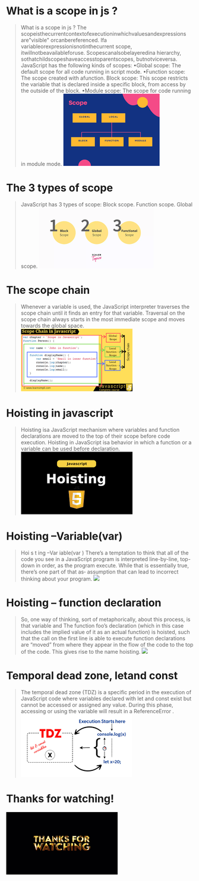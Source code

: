 # What is a scope in js ?
>What is a scope in js ?
The scopeisthecurrentcontextofexecutioninwhichvaluesandexpressions
are"visible" orcanbereferenced. Ifa variableorexpressionisnotinthecurrent
scope, itwillnotbeavailableforuse. Scopescanalsobelayeredina hierarchy,
sothatchildscopeshaveaccesstoparentscopes, butnotviceversa.
JavaScript has the following kinds of scopes:
•Global scope: The default scope for all code running in script mode.
•Function scope: The scope created with afunction.
Block scope: This scope restricts the variable that is declared
inside a specific block, from access by the outside of the block.
•Module scope: The scope for code running in module mode.
![](./Scope)
# The 3 types of scope
>JavaScript has 3 types of scope:
Block scope.
Function scope.
Global scope.
![](./The%203%20types.png)
# The scope chain
>Whenever a variable is used, the JavaScript interpreter traverses the scope chain until it finds an entry for that variable. Traversal on the scope chain always starts in the most immediate scope and moves towards the global space.
![](./Scope%20Chain.png)
# Hoisting in javascript
>Hoisting isa JavaScript mechanism where variables and function
declarations are moved to the top of their scope before code
execution.
Hoisting in JavaScript isa behavior in which a function or a variable
can be used before declaration.
![](./Hoisting%20in%20javascript.png)
# Hoisting –Variable(var)
>Hoi s t ing –Var iable(var )
There’s a temptation to think that all of the code you see in a
JavaScript
program is interpreted line-by-line, top-down in order, as the program
execute. While that is essentially true, there’s one part of that as‐
assumption that can lead to incorrect thinking about your program.
![](./Hoisting%20–Variable(var).png)
# Hoisting – function declaration
>So, one way of thinking, sort of metaphorically, about this process, is that variable and
The function foo’s declaration (which in this case includes the implied value of it as an
actual function) is hoisted, such that the call on the first line is able to execute
function
declarations are “moved” from where they appear in the flow of the code to the top of
the code. This gives rise to the name hoisting.
![](./Hoisting%20–%20function%20declaration.png)
# Temporal dead zone, letand const
>The temporal dead zone (TDZ) is a specific period in the execution of JavaScript code where variables declared with let and const exist but cannot be accessed or assigned any value. During this phase, accessing or using the variable will result in a ReferenceError .
![](./TDZ.png)
# Thanks for watching!
![](./Thanks%20for%20watching!.png)